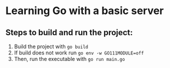 # Learning Go with a basic server

## Steps to build and run the project:
1. Build the project with `go build`
2. If build does not work run `go env -w GO111MODULE=off`
2. Then, run the executable with `go run main.go`